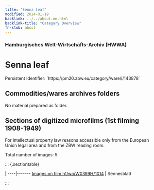```yaml
---
title: "Senna leaf"
modified: 2024-01-19
backlink: ../../about.en.html
backlink-title: "Category Overview"
fn-stub: about
---
```


### Hamburgisches Welt-Wirtschafts-Archiv (HWWA)

# Senna leaf

<div class="hint">Persistent Identifier: `https://pm20.zbw.eu/category/ware/i/143878`</div>







## Commodities/wares archives folders





No material prepared as folder.



<a id="filmsections" />

## Sections of digitized microfilms (1st filming 1908-1949)

<p>For intellectual property law reasons accessible only from the European Union legal area and from the ZBW reading room.</p>



<p>Total number of images: 5</p>




::: {.sectiontable}

 | 
----|-------
<a class="btn" href="https://pm20.zbw.eu/film/h1/wa/W0399H/1014" rel="nofollow">Images on film h1/wa/W0399H/1014</a> | Sennesblatt


:::
















